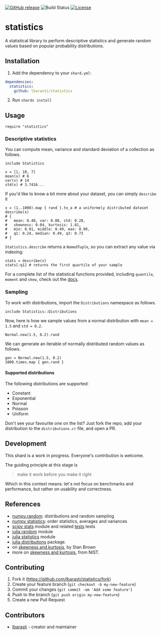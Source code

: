 [![GitHub release](https://img.shields.io/github/release/lbarasti/statistics.svg)](https://github.com/lbarasti/statistics/releases)
![Build Status](https://github.com/lbarasti/statistics/workflows/build/badge.svg)
[![License](https://img.shields.io/badge/license-MIT-blue.svg)](https://opensource.org/licenses/MIT)

# statistics

A statistical library to perform descriptive statistics and generate random values based on popular probability distributions.

## Installation

1. Add the dependency to your `shard.yml`:

```yaml
dependencies:
  statistics:
    github: lbarasti/statistics
```

2. Run `shards install`

## Usage

```crystal
require "statistics"
```

### Descriptive statistics
You can compute mean, variance and standard deviation of a collection as follows.
```crystal
include Statistics

x = [1, 10, 7]
mean(x) # 6
var(x) # 14
std(x) # 3.7416...
```

If you'd like to know a bit more about your dataset, you can simply `describe` it

```crystal
x = (1..1000).map { rand }.to_a # a uniformely distributed dataset
describe(x)
# {
#   mean: 0.48, var: 0.08, std: 0.28, 
#   skewness: 0.04, kurtosis: 1.81, 
#   min: 0.01, middle: 0.49, max: 0.99, 
#   q1: 0.24, median: 0.49, q3: 0.73
# }
```

`Statistics.describe` returns a `NamedTuple`, so you can extract any value via indexing:

```crystal
stats = describe(x)
stats[:q1] # returns the first quartile of your sample
```

For a complete list of the statistical functions provided, including `quantile`, `moment` and `skew`, check out the [docs](https://lbarasti.com/statistics/Statistics.html).

### Sampling
To work with distributions, import the `Distributions` namespace as follows.
```crystal
include Statistics::Distributions
```

Now, here is how we sample values from a normal distribution with `mean = 1.5` and `std = 0.2`.
```crystal
Normal.new(1.5, 0.2).rand
```

We can generate an iterable of normally distributed random values as follows.
```crystal
gen = Normal.new(1.5, 0.2)
1000.times.map { gen.rand }
```

#### Supported distributions
The following distributions are supported:
* Constant
* Exponential
* Normal
* Poisson
* Uniform

Don't see your favourite one on the list? Just fork the repo, add your distribution to the `distributions.cr` file, and open a PR.

## Development

This shard is a work in progress. Everyone's contribution is welcome.

The guiding principle at this stage is
> make it work before you make it right

Which in this context means: let's not focus on benchmarks and performance, but rather on usability and correctness.

## References
* [numpy.random](https://numpy.org/devdocs/reference/random/generator.html): distributions and random sampling
* [numpy statistics](https://numpy.org/devdocs/reference/routines.statistics.html#averages-and-variances): order statistics, averages and variances
* [scipy stats](https://github.com/scipy/scipy/blob/3de0d58/scipy/stats/stats.py) module and related [tests](https://github.com/scipy/scipy/blob/1150c4c033899a5a4556b7d34d6b137352b36b9e/scipy/stats/tests/test_stats.py) tests
* [julia random](https://docs.julialang.org/en/v1/stdlib/Random/) module
* [julia statistics](https://docs.julialang.org/en/v1/stdlib/Statistics/#Statistics.std) module
* [julia distributions](https://juliastats.org/Distributions.jl/latest/starting/) package.
* on [skewness and kurtosis](https://brownmath.com/stat/shape.htm), by Stan Brown
* more on [skewness and kurtosis](https://www.itl.nist.gov/div898/handbook/eda/section3/eda35b.htm), from NIST.

## Contributing

1. Fork it (<https://github.com/lbarasti/statistics/fork>)
2. Create your feature branch (`git checkout -b my-new-feature`)
3. Commit your changes (`git commit -am 'Add some feature'`)
4. Push to the branch (`git push origin my-new-feature`)
5. Create a new Pull Request

## Contributors

- [lbarasti](https://github.com/lbarasti) - creator and maintainer
